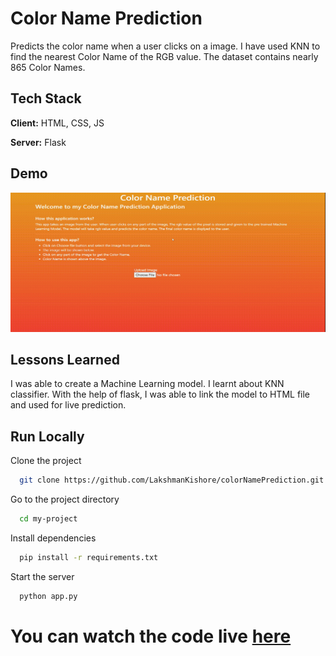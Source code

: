 
# Color Name Prediction

Predicts the color name when a user clicks on a image.
I have used KNN to find the nearest Color Name of the RGB value.
The dataset contains nearly 865 Color Names.

## Tech Stack

**Client:** HTML, CSS, JS

**Server:** Flask

  
## Demo

![](/static/colorName.gif)

  
## Lessons Learned

I was able to create a Machine Learning model. 
I learnt about KNN classifier. With the help of flask,
I was able to link the model to HTML file and used for live prediction.
  
## Run Locally

Clone the project

```bash
  git clone https://github.com/LakshmanKishore/colorNamePrediction.git
```

Go to the project directory

```bash
  cd my-project
```

Install dependencies

```bash
  pip install -r requirements.txt
```

Start the server

```bash
  python app.py
```

# You can watch the code live [here](https://lakshman-colorname.herokuapp.com)